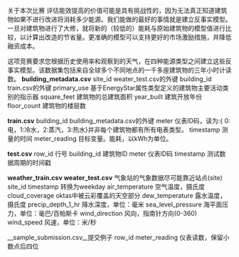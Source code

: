 关于本次比赛
评估能效提高的价值可能是具有挑战性的，因为无法真正知道建筑物如果不进行改进将消耗多少能源。我们能做的最好的事情就是建立反事实模型。一旦对建筑物进行了大修，就将新的（较低的）能耗与原始建筑物的模型值进行比较，以计算出改造的节省量。更准确的模型可以支持更好的市场激励措施，并降低融资成本。

这项竞赛要求您根据历史使用率和观察到的天气，在四种能源类型之间建立这些反事实模型。该数据集包括来自全球多个不同地点的一千多座建筑物的三年小时计读数。
__building_metadata.csv__
site_id  weater_test.csv的外键
building_id  train.csv的外键
primary_use 基于EnergyStar属性类型定义的建筑物主要活动类别的指示器
square_feet 建筑物的总建筑面积
year_built  建筑开放年份
floor_count 建筑物的楼层数

__train.csv__
building_id  building_metadata.csv的外键
meter 仪表ID码，读为:{ 0:电，1:冷水，2:蒸汽，3:热水}并非每个建筑物都有所有电表类型。
timestamp 测量的时间
meter_reading 目标变量。能耗，以kWh为单位。

__test.csv__
row_id 行号
building_id 建筑物ID
meter 仪表ID码
timestamp 测试数据周期的时间戳

__weather_train.csv  weater_test.csv__ 气象站的气象数据尽可能靠近站点(site)
site_id 
timestamp 转换为weekday
air_temperature  空气温度，摄氏度
cloud_coverage  oktas中被云彩覆盖的天空部分
dew_temperature 露水温度，摄氏度
precip_depth_1_hr 降水深度，单位：毫米
sea_level_pressure 海平面压力，单位：毫巴/百帕斯卡
wind_direction 风向，指南针方向(0-360)
wind_speed 风速，单位：米/秒

__sample_submission.csv__提交例子
row_id
meter_reading 仪表读数，保留小数点后四位
